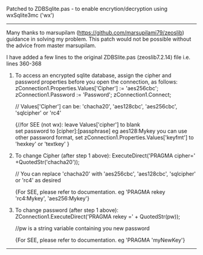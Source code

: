 Patched to ZDBSqlite.pas - to enable encrytion/decryption using wxSqlite3mc ('wx')
******************************************************************************

Many thanks to marsupilam (https://github.com/marsupilami79/zeoslib) guidance in solving my problem. This patch would not 
be possible without the advice from master marsupilam.

I have added a few lines to the original ZDBSlite.pas (zeoslib7.2.14) file i.e. lines 360-368

1. To access an encrypted sqlite database, assign the cipher and password properties before you open the connection, as follows:
      zConnection1.Properties.Values['Cipher'] := 'aes256cbc';        
      zConnection1.Password := 'Password';
      zConnection1.Connect;
      
      // Values['Cipher'] can be: 'chacha20', 'aes128cbc', 'aes256cbc', 'sqlcipher' or 'rc4'
      
    {//for SEE (not wx): 
        leave Values['cipher'] to blank   
        set password to [cipher]:[passphrase] eg aes128:Mykey
        you can use other password format, set zConnection1.Properties.Values['keyfmt'] to 'hexkey' or 'textkey' }         
      
  
2. To change Cipher (after step 1 above):
      ExecuteDirect('PRAGMA cipher=' +QuotedStr('chacha20'));  
      
      // You can replace 'chacha20' with 'aes256cbc', 'aes128cbc', 'sqlcipher' or 'rc4' as desired
       
   {For SEE, please refer to documentation. eg 'PRAGMA rekey 'rc4:Mykey', 'aes256:Mykey'} 

  
3. To change password (after step 1 above):
      ZConnection1.ExecuteDirect('PRAGMA rekey =' + QuotedStr(pw));
      
      //pw is a string variable containing you new password    
         
   {For SEE, please refer to documentation. eg 'PRAGMA 'myNewKey'}
           

***********************************************************************************
